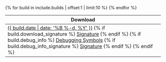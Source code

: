 <table id="linux-builds" class="downloads">
  <thead>
    <tr>
      <th class="download">Download</th>
    </tr>
  </thead>
  <tbody>
    {% for build in include.builds | offset:1 | limit:10 %}
      <tr>
        <td class="download">
          <span class="release">
            <a href="https://download.swift.org/{{ include.branch_dir }}/{{ include.platform_dir }}/{{ build.dir }}/{{ build.download }}" title="Download" download>{{ build.date | date: '%B %-d, %Y' }}</a>
            {% if build.download_signature %}
              <a href="https://download.swift.org/{{ include.branch_dir }}/{{ include.platform_dir }}/{{ build.dir }}/{{ build.download_signature }}" title="PGP Signature" class="signature">Signature</a>
            {% endif %}
            {% if build.debug_info %}
              <a href="https://download.swift.org/{{ include.branch_dir }}/{{ include.platform_dir }}/{{ build.dir }}/{{ build.debug_info }}" title="Debugging Symbols" class="debug">Debugging Symbols</a>
            {% if build.debug_info_signature %}
              <a href="https://download.swift.org/{{ include.branch_dir }}/{{ include.platform_dir }}/{{ build.dir }}/{{ build.debug_info_signature }}" title="PGP Signature for Debugging Symbols">Signature</a>
            {% endif %}
            {% endif %}
          </span>
        </td>
      </tr>
    {% endfor %}
  </tbody>
</table>
